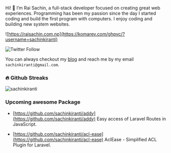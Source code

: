 Hi! 👋 I’m Rai Sachin, a full-stack developer focused on creating great web experiences. Programming has been my passion since the day I started coding and build the first program with computers. I enjoy coding and building new system websites.

![https://raisachin.com.np](https://komarev.com/ghpvc/?username=sachinkiranti) 

![Twitter Follow](https://img.shields.io/twitter/follow/sachinkiranti?label=Follow%20%40me&style=social)

You can always checkout my [blog](https://www.raisachin.com.np/) and reach me by my email `sachinkiranti@gmail.com`.

### 🔥 Github Streaks
<img src="https://github-readme-streak-stats.herokuapp.com/?user=sachinkiranti&theme=black-ice&hide_border=true&stroke=0000&background=0D1117&ring=e05397&fire=e05397&currStreakLabel=e05397&bg_color=30,e96443,904e95&title_color=fff&text_color=fff" alt="sachinkiranti" />

### Upcoming awesome Package 

- [https://github.com/sachinkiranti/addy](https://github.com/sachinkiranti/addy)
Easy access of Laravel Routes in JavaScript.

- [https://github.com/sachinkiranti/acl-ease](https://github.com/sachinkiranti/acl-ease)
AclEase - Simplified ACL Plugin for Laravel.
